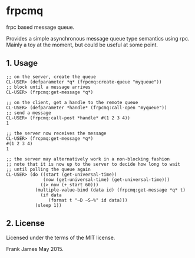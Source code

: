 # frpcmq
frpc based message queue.

Provides a simple asynchronous message queue type semantics using rpc. Mainly a toy at the moment, but could be useful at some point.

## 1. Usage

```
;; on the server, create the queue
CL-USER> (defparameter *q* (frpcmq:create-queue "myqueue"))
;; block until a message arrives
CL-USER> (frpcmq:get-message *q*)

;; on the client, get a handle to the remote queue 
CL-USER> (defparameter *handle* (frpcmq:call-open "myqueue"))
;; send a message
CL-USER> (frpcmq:call-post *handle* #(1 2 3 4))
1

;; the server now receives the message
CL-USER> (frcpmq:get-message *q*)
#(1 2 3 4)
1

;; the server may alternatively work in a non-blocking fashion
;; note that it is now up to the server to decide how long to wait 
;; until polling the queue again
CL-USER> (do ((start (get-universal-time))
              (now (get-universal-time) (get-universal-time)))
             ((> now (+ start 60)))
           (multiple-value-bind (data id) (frpcmq:get-message *q* t)
             (if data 
                (format t "~D ~S~%" id data)))
           (sleep 1))
```

## 2. License
Licensed under the terms of the MIT license.

Frank James
May 2015.
